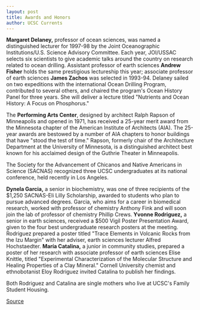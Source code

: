 ```yaml
---
layout: post
title: Awards and Honors
author: UCSC Currents
---
```


**Margaret Delaney,** professor of ocean sciences, was named a distinguished lecturer for 1997-98 by the Joint Oceanographic Institutions/U.S. Science Advisory Committee. Each year, JOI/USSAC selects six scientists to give academic talks around the country on research related to ocean drilling. Assistant professor of earth sciences **Andrew Fisher** holds the same prestigious lectureship this year; associate professor of earth sciences **James Zachos** was selected in 1993-94. Delaney sailed on two expeditions with the international Ocean Drilling Program, contributed to several others, and chaired the program's Ocean History Panel for three years. She will deliver a lecture titled "Nutrients and Ocean History: A Focus on Phosphorus."  

The **Performing Arts Center**, designed by architect Ralph Rapson of Minneapolis and opened in 1971, has received a 25-year merit award from the Minnesota chapter of the American Institute of Architects (AIA). The 25-year awards are bestowed by a number of AIA chapters to honor buildings that have "stood the test of time." Rapson, formerly chair of the Architecture Department at the University of Minnesota, is a distinguished architect best known for his acclaimed design of the Guthrie Theater in Minneapolis.   

The Society for the Advancement of Chicanos and Native Americans in Science (SACNAS) recognized three UCSC undergraduates at its national conference, held recently in Los Angeles.

**Dynela Garcia,** a senior in biochemistry, was one of three recipients of the $1,250 SACNAS-Eli Lilly Scholarship, awarded to students who plan to pursue advanced degrees. Garcia, who aims for a career in biomedical research, worked with professor of chemistry Anthony Fink and will soon join the lab of professor of chemistry Phillip Crews.
**Yvonne Rodriguez,** a senior in earth sciences, received a $500 Vigil Poster Presentation Award, given to the four best undergraduate research posters at the meeting. Rodriguez prepared a poster titled "Trace Elements in Volcanic Rocks from the Izu Margin" with her adviser, earth sciences lecturer Alfred Hochstaedter.
**María Catalina,** a junior in community studies, prepared a poster of her research with associate professor of earth sciences Elise Knittle, titled "Experimental Characterization of the Molecular Structure and Healing Properties of a Clay Mineral." Cornell University chemist and ethnobotanist Eloy Rodriguez invited Catalina to publish her findings.

Both Rodriguez and Catalina are single mothers who live at UCSC's Family Student Housing.

[Source](http://www1.ucsc.edu/oncampus/currents/96-11-18/honors.htm "Permalink to Awards and Honors: 11-18-96")
